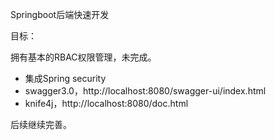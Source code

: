 Springboot后端快速开发

目标：

拥有基本的RBAC权限管理，未完成。

* 集成Spring security
* swagger3.0，http://localhost:8080/swagger-ui/index.html
* knife4j，http://localhost:8080/doc.html

后续继续完善。
